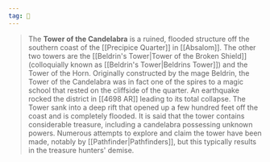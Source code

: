 ```yaml
---
tag: 🏰
---
```

> The **Tower of the Candelabra** is a ruined, flooded structure off the southern coast of the [[Precipice Quarter]] in [[Absalom]]. The other two towers are the [[Beldrin's Tower|Tower of the Broken Shield]] (colloquially known as [[Beldrin's Tower|Beldrins Tower]]) and the Tower of the Horn. 
> Originally constructed by the mage Beldrin, the Tower of the Candelabra was in fact one of the spires to a magic school that rested on the cliffside of the quarter. An earthquake rocked the district in [[4698 AR]] leading to its total collapse. The Tower sank into a deep rift that opened up a few hundred feet off the coast and is completely flooded.
> It is said that the tower contains considerable treasure, including a candelabra possessing unknown powers. Numerous attempts to explore and claim the tower have been made, notably by [[Pathfinder|Pathfinders]], but this typically results in the treasure hunters' demise.







